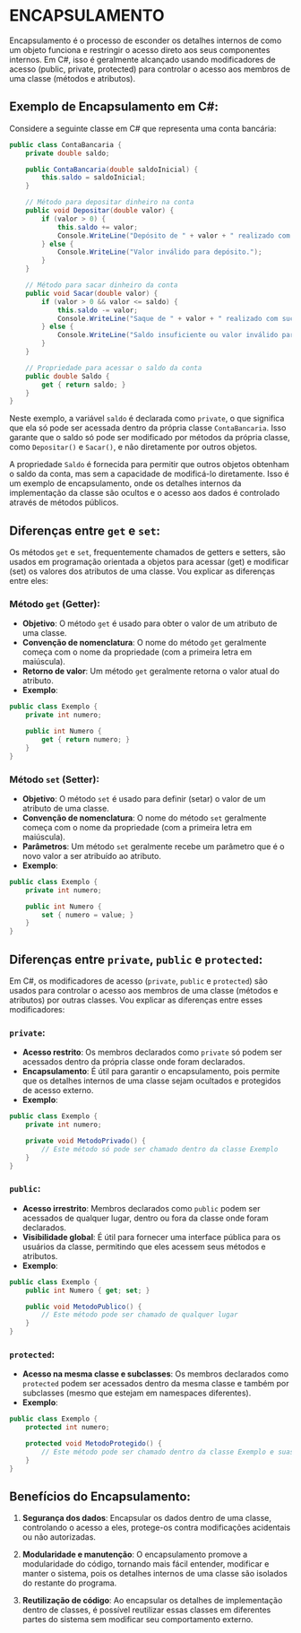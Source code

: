 # ENCAPSULAMENTO
Encapsulamento é o processo de esconder os detalhes internos de como um objeto funciona e restringir o acesso direto aos seus componentes internos. Em C#, isso é geralmente alcançado usando modificadores de acesso (public, private, protected) para controlar o acesso aos membros de uma classe (métodos e atributos).

## Exemplo de Encapsulamento em C#:
Considere a seguinte classe em C# que representa uma conta bancária:

```csharp
public class ContaBancaria {
    private double saldo;

    public ContaBancaria(double saldoInicial) {
        this.saldo = saldoInicial;
    }

    // Método para depositar dinheiro na conta
    public void Depositar(double valor) {
        if (valor > 0) {
            this.saldo += valor;
            Console.WriteLine("Depósito de " + valor + " realizado com sucesso.");
        } else {
            Console.WriteLine("Valor inválido para depósito.");
        }
    }

    // Método para sacar dinheiro da conta
    public void Sacar(double valor) {
        if (valor > 0 && valor <= saldo) {
            this.saldo -= valor;
            Console.WriteLine("Saque de " + valor + " realizado com sucesso.");
        } else {
            Console.WriteLine("Saldo insuficiente ou valor inválido para saque.");
        }
    }

    // Propriedade para acessar o saldo da conta
    public double Saldo {
        get { return saldo; }
    }
}
```

Neste exemplo, a variável `saldo` é declarada como `private`, o que significa que ela só pode ser acessada dentro da própria classe `ContaBancaria`. Isso garante que o saldo só pode ser modificado por métodos da própria classe, como `Depositar()` e `Sacar()`, e não diretamente por outros objetos.

A propriedade `Saldo` é fornecida para permitir que outros objetos obtenham o saldo da conta, mas sem a capacidade de modificá-lo diretamente. Isso é um exemplo de encapsulamento, onde os detalhes internos da implementação da classe são ocultos e o acesso aos dados é controlado através de métodos públicos.

## Diferenças entre `get` e `set`:
Os métodos `get` e `set`, frequentemente chamados de getters e setters, são usados em programação orientada a objetos para acessar (get) e modificar (set) os valores dos atributos de uma classe. Vou explicar as diferenças entre eles:

### Método `get` (Getter):
- **Objetivo**: O método `get` é usado para obter o valor de um atributo de uma classe.
- **Convenção de nomenclatura**: O nome do método `get` geralmente começa com o nome da propriedade (com a primeira letra em maiúscula).
- **Retorno de valor**: Um método `get` geralmente retorna o valor atual do atributo.
- **Exemplo**:

```csharp
public class Exemplo {
    private int numero;

    public int Numero {
        get { return numero; }
    }
}
```

### Método `set` (Setter):
- **Objetivo**: O método `set` é usado para definir (setar) o valor de um atributo de uma classe.
- **Convenção de nomenclatura**: O nome do método `set` geralmente começa com o nome da propriedade (com a primeira letra em maiúscula).
- **Parâmetros**: Um método `set` geralmente recebe um parâmetro que é o novo valor a ser atribuído ao atributo.
- **Exemplo**:

```csharp
public class Exemplo {
    private int numero;

    public int Numero {
        set { numero = value; }
    }
}
```

## Diferenças entre `private`, `public` e `protected`:
Em C#, os modificadores de acesso (`private`, `public` e `protected`) são usados para controlar o acesso aos membros de uma classe (métodos e atributos) por outras classes. Vou explicar as diferenças entre esses modificadores:

### `private`:
- **Acesso restrito**: Os membros declarados como `private` só podem ser acessados dentro da própria classe onde foram declarados.
- **Encapsulamento**: É útil para garantir o encapsulamento, pois permite que os detalhes internos de uma classe sejam ocultados e protegidos de acesso externo.
- **Exemplo**:

```csharp
public class Exemplo {
    private int numero;

    private void MetodoPrivado() {
        // Este método só pode ser chamado dentro da classe Exemplo
    }
}
```

### `public`:
- **Acesso irrestrito**: Membros declarados como `public` podem ser acessados de qualquer lugar, dentro ou fora da classe onde foram declarados.
- **Visibilidade global**: É útil para fornecer uma interface pública para os usuários da classe, permitindo que eles acessem seus métodos e atributos.
- **Exemplo**:

```csharp
public class Exemplo {
    public int Numero { get; set; }

    public void MetodoPublico() {
        // Este método pode ser chamado de qualquer lugar
    }
}
```

### `protected`:
- **Acesso na mesma classe e subclasses**: Os membros declarados como `protected` podem ser acessados dentro da mesma classe e também por subclasses (mesmo que estejam em namespaces diferentes).
- **Exemplo**:

```csharp
public class Exemplo {
    protected int numero;

    protected void MetodoProtegido() {
        // Este método pode ser chamado dentro da classe Exemplo e suas subclasses
    }
}
```

## Benefícios do Encapsulamento:
1. **Segurança dos dados**: Encapsular os dados dentro de uma classe, controlando o acesso a eles, protege-os contra modificações acidentais ou não autorizadas.

2. **Modularidade e manutenção**: O encapsulamento promove a modularidade do código, tornando mais fácil entender, modificar e manter o sistema, pois os detalhes internos de uma classe são isolados do restante do programa.

3. **Reutilização de código**: Ao encapsular os detalhes de implementação dentro de classes, é possível reutilizar essas classes em diferentes partes do sistema sem modificar seu comportamento externo.
